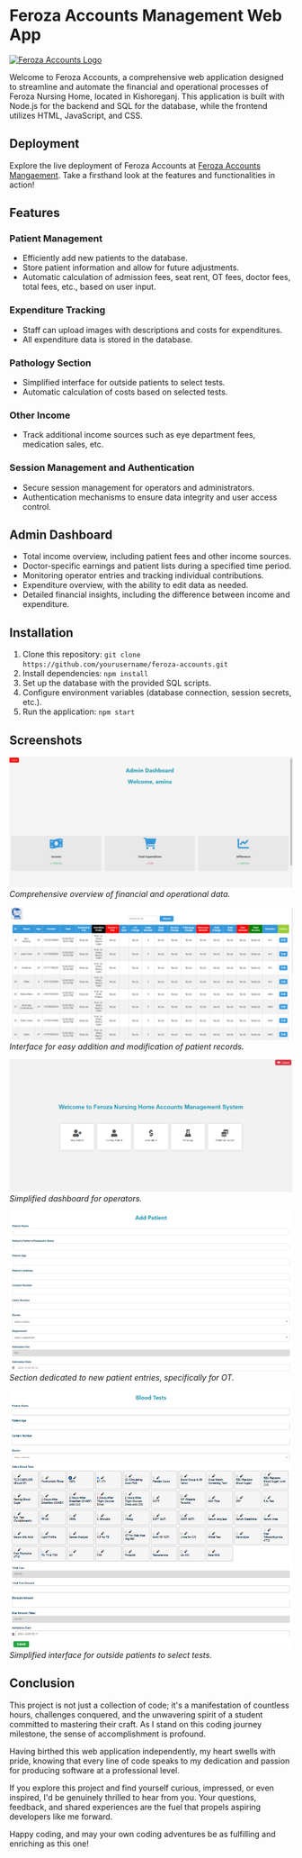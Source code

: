 # Feroza Accounts Management Web App

[![Feroza Accounts Logo](logo.png)](http://feroza-accounts.com/app/)

Welcome to Feroza Accounts, a comprehensive web application designed to streamline and automate the financial and operational processes of Feroza Nursing Home, located in Kishoreganj. This application is built with Node.js for the backend and SQL for the database, while the frontend utilizes HTML, JavaScript, and CSS.

## Deployment

Explore the live deployment of Feroza Accounts at [Feroza Accounts Mangaement](http://feroza-accounts.com/app/). Take a firsthand look at the features and functionalities in action!

## Features

### Patient Management

- Efficiently add new patients to the database.
- Store patient information and allow for future adjustments.
- Automatic calculation of admission fees, seat rent, OT fees, doctor fees, total fees, etc., based on user input.

### Expenditure Tracking

- Staff can upload images with descriptions and costs for expenditures.
- All expenditure data is stored in the database.

### Pathology Section

- Simplified interface for outside patients to select tests.
- Automatic calculation of costs based on selected tests.

### Other Income

- Track additional income sources such as eye department fees, medication sales, etc.

### Session Management and Authentication

- Secure session management for operators and administrators.
- Authentication mechanisms to ensure data integrity and user access control.

## Admin Dashboard

- Total income overview, including patient fees and other income sources.
- Doctor-specific earnings and patient lists during a specified time period.
- Monitoring operator entries and tracking individual contributions.
- Expenditure overview, with the ability to edit data as needed.
- Detailed financial insights, including the difference between income and expenditure.

## Installation

1. Clone this repository: `git clone https://github.com/yourusername/feroza-accounts.git`
2. Install dependencies: `npm install`
3. Set up the database with the provided SQL scripts.
4. Configure environment variables (database connection, session secrets, etc.).
5. Run the application: `npm start`

## Screenshots

![Admin Dashboard](./images/Screenshot%202023-12-05%20001443.png)
*Comprehensive overview of financial and operational data.*

![Patient Management](./images/Screenshot%202023-12-05%20001501.png)
*Interface for easy addition and modification of patient records.*

![Operator Dashboard](./images/Screenshot%202023-12-05%20001358.png)
*Simplified dashboard for operators.*

![New Patient Section(OT)](./images/Screenshot%202023-12-05%20001422.png)
*Section dedicated to new patient entries, specifically for OT.*

![Pathology Section](./images/Screenshot%202023-12-05%20001734.png)
*Simplified interface for outside patients to select tests.*

## Conclusion

This project is not just a collection of code; it's a manifestation of countless hours, challenges conquered, and the unwavering spirit of a student committed to mastering their craft. As I stand on this coding journey milestone, the sense of accomplishment is profound.

Having birthed this web application independently, my heart swells with pride, knowing that every line of code speaks to my dedication and passion for producing software at a professional level.

If you explore this project and find yourself curious, impressed, or even inspired, I'd be genuinely thrilled to hear from you. Your questions, feedback, and shared experiences are the fuel that propels aspiring developers like me forward.

Happy coding, and may your own coding adventures be as fulfilling and enriching as this one!
